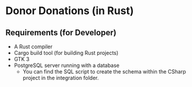 # Donor Donations (in Rust)



## Requirements (for Developer)

- A Rust compiler
- Cargo build tool (for building Rust projects)
- GTK 3
- PostgreSQL server running with a database
   - You can find the SQL script to create the schema within the CSharp project in the integration folder.
